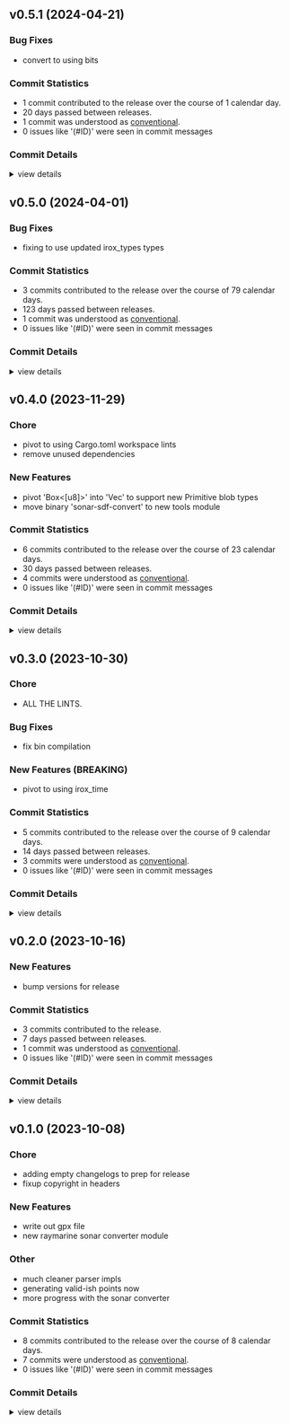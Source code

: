 

## v0.5.1 (2024-04-21)

### Bug Fixes

 - <csr-id-425a8bc6dcb9263c694d326f1e4ad122d10dcd24/> convert to using bits

### Commit Statistics

<csr-read-only-do-not-edit/>

 - 1 commit contributed to the release over the course of 1 calendar day.
 - 20 days passed between releases.
 - 1 commit was understood as [conventional](https://www.conventionalcommits.org).
 - 0 issues like '(#ID)' were seen in commit messages

### Commit Details

<csr-read-only-do-not-edit/>

<details><summary>view details</summary>

 * **Uncategorized**
    - Convert to using bits ([`425a8bc`](https://github.com/spmadden/irox/commit/425a8bc6dcb9263c694d326f1e4ad122d10dcd24))
</details>

## v0.5.0 (2024-04-01)

### Bug Fixes

 - <csr-id-401f028c7aeb952515d38b9b3df5d1b11a5b9a96/> fixing to use updated irox_types types

### Commit Statistics

<csr-read-only-do-not-edit/>

 - 3 commits contributed to the release over the course of 79 calendar days.
 - 123 days passed between releases.
 - 1 commit was understood as [conventional](https://www.conventionalcommits.org).
 - 0 issues like '(#ID)' were seen in commit messages

### Commit Details

<csr-read-only-do-not-edit/>

<details><summary>view details</summary>

 * **Uncategorized**
    - Release irox-raymarine-sonar v0.5.0 ([`93846d6`](https://github.com/spmadden/irox/commit/93846d6f3433970808647b548c3bd2bff4c2222c))
    - Fixing to use updated irox_types types ([`401f028`](https://github.com/spmadden/irox/commit/401f028c7aeb952515d38b9b3df5d1b11a5b9a96))
    - Release irox-tools v0.5.0, safety bump 17 crates ([`a46e9e2`](https://github.com/spmadden/irox/commit/a46e9e2da699f6ccd3a85b660014f0e15e59c0d0))
</details>

## v0.4.0 (2023-11-29)

<csr-id-88ebfb5deea5508ca54f4aaab62f6fd5a36f531c/>
<csr-id-8dac28062fabe59a155f04de03a0f2429a655f6a/>

### Chore

 - <csr-id-88ebfb5deea5508ca54f4aaab62f6fd5a36f531c/> pivot to using Cargo.toml workspace lints
 - <csr-id-8dac28062fabe59a155f04de03a0f2429a655f6a/> remove unused dependencies

### New Features

 - <csr-id-934f860fc30602a8f94d12ae1c4763bf0123ea9a/> pivot 'Box<[u8]>' into 'Vec<u8>' to support new Primitive blob types
 - <csr-id-04061265a09ff431305834d70ec8cf0a1992ddd1/> move binary 'sonar-sdf-convert' to new tools module

### Commit Statistics

<csr-read-only-do-not-edit/>

 - 6 commits contributed to the release over the course of 23 calendar days.
 - 30 days passed between releases.
 - 4 commits were understood as [conventional](https://www.conventionalcommits.org).
 - 0 issues like '(#ID)' were seen in commit messages

### Commit Details

<csr-read-only-do-not-edit/>

<details><summary>view details</summary>

 * **Uncategorized**
    - Release irox-raymarine-sonar v0.4.0 ([`6715217`](https://github.com/spmadden/irox/commit/6715217edd52577630485a4e389cf8bfa9bb6c35))
    - Pivot to using Cargo.toml workspace lints ([`88ebfb5`](https://github.com/spmadden/irox/commit/88ebfb5deea5508ca54f4aaab62f6fd5a36f531c))
    - Pivot 'Box<[u8]>' into 'Vec<u8>' to support new Primitive blob types ([`934f860`](https://github.com/spmadden/irox/commit/934f860fc30602a8f94d12ae1c4763bf0123ea9a))
    - Remove unused dependencies ([`8dac280`](https://github.com/spmadden/irox/commit/8dac28062fabe59a155f04de03a0f2429a655f6a))
    - Move binary 'sonar-sdf-convert' to new tools module ([`0406126`](https://github.com/spmadden/irox/commit/04061265a09ff431305834d70ec8cf0a1992ddd1))
    - Release irox-tools v0.3.2, irox-time v0.3.0, irox-log v0.1.0, safety bump 8 crates ([`9c08793`](https://github.com/spmadden/irox/commit/9c0879320a17a94fa7a4169426de4d9d3b62395e))
</details>

## v0.3.0 (2023-10-30)

<csr-id-3840427bd226f4fea576053351b0244bf817e55b/>

### Chore

 - <csr-id-3840427bd226f4fea576053351b0244bf817e55b/> ALL THE LINTS.

### Bug Fixes

 - <csr-id-5d8962f7ff00e6bd0891fbe41c2acaf87f9cf279/> fix bin compilation

### New Features (BREAKING)

 - <csr-id-ebe68cb801f6af77b4782cdba0827bdda802db1d/> pivot to using irox_time

### Commit Statistics

<csr-read-only-do-not-edit/>

 - 5 commits contributed to the release over the course of 9 calendar days.
 - 14 days passed between releases.
 - 3 commits were understood as [conventional](https://www.conventionalcommits.org).
 - 0 issues like '(#ID)' were seen in commit messages

### Commit Details

<csr-read-only-do-not-edit/>

<details><summary>view details</summary>

 * **Uncategorized**
    - Release irox-raymarine-sonar v0.3.0 ([`2db089f`](https://github.com/spmadden/irox/commit/2db089f40b072aa3eff9570ad14c6b5b2216eeac))
    - Release irox-tools v0.3.0, safety bump 12 crates ([`eb83b27`](https://github.com/spmadden/irox/commit/eb83b27b20c23e51e5b0fc3b7b3704e2c03af46c))
    - Fix bin compilation ([`5d8962f`](https://github.com/spmadden/irox/commit/5d8962f7ff00e6bd0891fbe41c2acaf87f9cf279))
    - ALL THE LINTS. ([`3840427`](https://github.com/spmadden/irox/commit/3840427bd226f4fea576053351b0244bf817e55b))
    - Pivot to using irox_time ([`ebe68cb`](https://github.com/spmadden/irox/commit/ebe68cb801f6af77b4782cdba0827bdda802db1d))
</details>

## v0.2.0 (2023-10-16)

### New Features

 - <csr-id-8dc3f98d6b32d735c009468feb0ba32dc367d49a/> bump versions for release

### Commit Statistics

<csr-read-only-do-not-edit/>

 - 3 commits contributed to the release.
 - 7 days passed between releases.
 - 1 commit was understood as [conventional](https://www.conventionalcommits.org).
 - 0 issues like '(#ID)' were seen in commit messages

### Commit Details

<csr-read-only-do-not-edit/>

<details><summary>view details</summary>

 * **Uncategorized**
    - Release irox-carto v0.3.0, irox-csv v0.3.0, irox-egui-extras v0.3.0, irox-gpx v0.2.0, irox-influxdb_v1 v0.3.0, irox-nmea0183 v0.2.0, irox-raymarine-sonar v0.2.0, irox-time v0.1.0, irox-winlocation-api v0.2.0, irox v0.3.0 ([`dfa6258`](https://github.com/spmadden/irox/commit/dfa6258b8f93f6d27b85d2f3f4e209599a8168ad))
    - Release irox-units v0.3.0, irox-carto v0.3.0, irox-csv v0.3.0, irox-egui-extras v0.3.0, irox-gpx v0.2.0, irox-influxdb_v1 v0.3.0, irox-nmea0183 v0.2.0, irox-raymarine-sonar v0.2.0, irox-time v0.1.0, irox-winlocation-api v0.2.0, irox v0.3.0, safety bump 2 crates ([`a6c0a5f`](https://github.com/spmadden/irox/commit/a6c0a5fcfc4070b8cbc1442192b7eaef275e80f2))
    - Bump versions for release ([`8dc3f98`](https://github.com/spmadden/irox/commit/8dc3f98d6b32d735c009468feb0ba32dc367d49a))
</details>

## v0.1.0 (2023-10-08)

<csr-id-8b615cc2bb578961c2cd8895814932c9d84ee294/>
<csr-id-6044deb9138bcdad7cf892d1fe25e6ee84d4db04/>
<csr-id-17196e558011bd32abec2109a01e9add4b829d78/>
<csr-id-461eab91332d6e02eb32cef638fdd1bc67668c3b/>
<csr-id-f8344d4d68301e9f5d5769ee5b44e0f620de9b7d/>

### Chore

 - <csr-id-8b615cc2bb578961c2cd8895814932c9d84ee294/> adding empty changelogs to prep for release
 - <csr-id-6044deb9138bcdad7cf892d1fe25e6ee84d4db04/> fixup copyright in headers

### New Features

 - <csr-id-a698240b8770f73bbd3bdae71583818d86271764/> write out gpx file
 - <csr-id-4ae68a2a460674837bc8ff4cf7282ae69e60bbbc/> new raymarine sonar converter module

### Other

 - <csr-id-17196e558011bd32abec2109a01e9add4b829d78/> much cleaner parser impls
 - <csr-id-461eab91332d6e02eb32cef638fdd1bc67668c3b/> generating valid-ish points now
 - <csr-id-f8344d4d68301e9f5d5769ee5b44e0f620de9b7d/> more progress with the sonar converter

### Commit Statistics

<csr-read-only-do-not-edit/>

 - 8 commits contributed to the release over the course of 8 calendar days.
 - 7 commits were understood as [conventional](https://www.conventionalcommits.org).
 - 0 issues like '(#ID)' were seen in commit messages

### Commit Details

<csr-read-only-do-not-edit/>

<details><summary>view details</summary>

 * **Uncategorized**
    - Release irox-tools v0.2.1, irox-carto v0.2.1, irox-egui-extras v0.2.1, irox-gpx v0.1.0, irox-types v0.2.1, irox-structs_derive v0.2.1, irox-raymarine-sonar v0.1.0, irox-stats v0.2.1, irox-winlocation-api v0.1.1, irox v0.2.1 ([`68d770b`](https://github.com/spmadden/irox/commit/68d770bb78abe49bf30364ca17ddb6f7bfda05d9))
    - Adding empty changelogs to prep for release ([`8b615cc`](https://github.com/spmadden/irox/commit/8b615cc2bb578961c2cd8895814932c9d84ee294))
    - Write out gpx file ([`a698240`](https://github.com/spmadden/irox/commit/a698240b8770f73bbd3bdae71583818d86271764))
    - Fixup copyright in headers ([`6044deb`](https://github.com/spmadden/irox/commit/6044deb9138bcdad7cf892d1fe25e6ee84d4db04))
    - Much cleaner parser impls ([`17196e5`](https://github.com/spmadden/irox/commit/17196e558011bd32abec2109a01e9add4b829d78))
    - Generating valid-ish points now ([`461eab9`](https://github.com/spmadden/irox/commit/461eab91332d6e02eb32cef638fdd1bc67668c3b))
    - More progress with the sonar converter ([`f8344d4`](https://github.com/spmadden/irox/commit/f8344d4d68301e9f5d5769ee5b44e0f620de9b7d))
    - New raymarine sonar converter module ([`4ae68a2`](https://github.com/spmadden/irox/commit/4ae68a2a460674837bc8ff4cf7282ae69e60bbbc))
</details>

